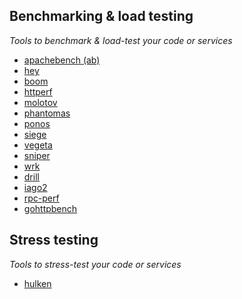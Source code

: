 ## Benchmarking & load testing
*Tools to benchmark & load-test your code or services*

* [apachebench (ab)](http://httpd.apache.org/docs/current/programs/ab.html)
* [hey](https://github.com/rakyll/hey)
* [boom](https://github.com/tarekziade/boom)
* [httperf](https://github.com/httperf/httperf)
* [molotov](https://github.com/loads/molotov)
* [phantomas](https://github.com/macbre/phantomas)
* [ponos](https://github.com/klarna/ponos)
* [siege](http://www.joedog.org/siege-home/)
* [vegeta](https://github.com/tsenart/vegeta)
* [sniper](https://github.com/btfak/sniper)
* [wrk](https://github.com/wg/wrk)
* [drill](https://github.com/fcsonline/drill)
* [iago2](https://github.com/twitter/iago2)
* [rpc-perf](https://github.com/twitter/rpc-perf)
* [gohttpbench](https://github.com/parkghost/gohttpbench)

## Stress testing
*Tools to stress-test your code or services*
* [hulken](https://github.com/hellgrenj/hulken)

